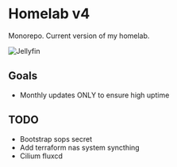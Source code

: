 # Homelab v4

Monorepo. Current version of my homelab.

![Jellyfin](https://cronitor.io/badges/fM5CuI/production/mO5x8nd7p3CaNIfguz368Gkn-IM.svg)

## Goals

- Monthly updates ONLY to ensure high uptime

## TODO

- Bootstrap sops secret
- Add terraform nas system syncthing
- Cilium fluxcd